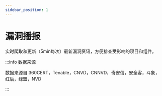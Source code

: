 ```yaml
---
sidebar_position: 1
---
```


# 漏洞播报

实时爬取和更新（5min每次）最新漏洞资讯，方便排查受影响的项目和组件。

:::info 数据来源

数据来源自 360CERT，Tenable，CNVD，CNNVD，奇安信，安全客，斗象，红后，绿盟，NVD

:::
